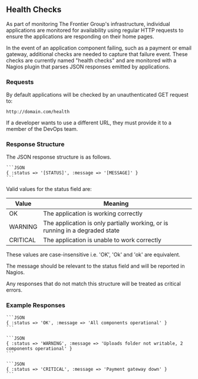 ## Health Checks 

As part of monitoring The Frontier Group's infrastructure, individual applications are monitored for availability using regular HTTP requests to ensure the applications are responding on their home pages. 

In the event of an application component failing, such as a payment or email gateway, additional checks are needed to capture that failure event. These checks are currently named "health checks" and are monitored with a Nagios plugin that parses JSON responses emitted by applications.

### Requests

By default applications will be checked by an unauthenticated GET request to: 

    http://domain.com/health

If a developer wants to use a different URL, they must provide it to a member of the DevOps team.  

### Response Structure

The JSON response structure is as follows.

    ```JSON
    { :status => '[STATUS]', :message => '[MESSAGE]' }
    ```

Valid values for the status field are: 

|Value|Meaning|
|-----|-------|
|OK|The application is working correctly|
|WARNING|The application is only partially working, or is running in a degraded state|
|CRITICAL|The application is unable to work correctly|

These values are case-insensitive i.e. 'OK', 'Ok' and 'ok' are equivalent.

The message should be relevant to the status field and will be reported in Nagios. 

Any responses that do not match this structure will be treated as critical errors.

### Example Responses

    ```JSON
    { :status => 'OK', :message => 'All components operational' }
    ```

    ```JSON
    { :status => 'WARNING', :message => 'Uploads folder not writable, 2 components operational' }
    ```

    ```JSON
    { :status => 'CRITICAL', :message => 'Payment gateway down' }
    ```

